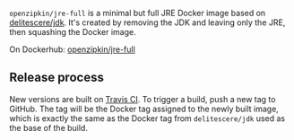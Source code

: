 `openzipkin/jre-full` is a minimal but full JRE Docker image based on [delitescere/jdk](https://github.com/delitescere/docker-zulu). It's created by removing the JDK and leaving only the JRE, then squashing the Docker image.

On Dockerhub: [openzipkin/jre-full](https://hub.docker.com/r/openzipkin/jre-full/)

## Release process

New versions are built on [Travis CI](https://travis-ci.org/openzipkin/docker-jre-full). To trigger a build, push a new tag to GitHub. The tag will be the Docker tag assigned to the newly built image, which is exactly the same as the Docker tag from `delitescere/jdk` used as the base of the build.
